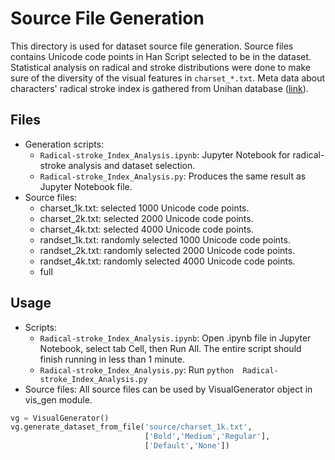 # Source File Generation

This directory is used for dataset source file generation. Source files contains
Unicode code points in Han Script selected to be in the dataset. Statistical 
analysis on radical and stroke distributions were done to make sure of the
diversity of the visual features in `charset_*.txt`. Meta data about characters'
radical stroke index is gathered from Unihan database
([link](https://unicode.org/charts/unihan.html)).

## Files
- Generation scripts:
    - `Radical-stroke_Index_Analysis.ipynb`: Jupyter Notebook for radical-stroke
    analysis and dataset selection.
    - `Radical-stroke_Index_Analysis.py`: Produces the same result as Jupyter
    Notebook file.
- Source files:
    - charset_1k.txt: selected 1000 Unicode code points.
    - charset_2k.txt: selected 2000 Unicode code points.
    - charset_4k.txt: selected 4000 Unicode code points.
    - randset_1k.txt: randomly selected 1000 Unicode code points.
    - randset_2k.txt: randomly selected 2000 Unicode code points.
    - randset_4k.txt: randomly selected 4000 Unicode code points.
    - full
    
## Usage
- Scripts:
    - `Radical-stroke_Index_Analysis.ipynb`: Open .ipynb file in Jupyter 
    Notebook, select tab Cell, then Run All. The entire script should finish 
    running in less than 1 minute. 
    - `Radical-stroke_Index_Analysis.py`: Run `python 
    Radical-stroke_Index_Analysis.py`
- Source files:
All source files can be used by VisualGenerator object in vis_gen module. 
```python
vg = VisualGenerator()
vg.generate_dataset_from_file('source/charset_1k.txt', 
                              ['Bold','Medium','Regular'],
                              ['Default','None'])
```